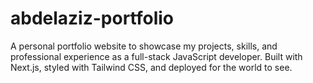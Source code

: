 # abdelaziz-portfolio
A personal portfolio website to showcase my projects, skills, and professional experience as a full-stack JavaScript developer. Built with Next.js, styled with Tailwind CSS, and deployed for the world to see.
